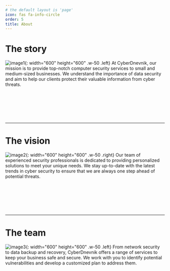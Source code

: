 ```yaml
---
# the default layout is 'page'
icon: fas fa-info-circle
order: 5
title: About
---
```


# The story

![image1](/tabs/img_about/image1.jpeg){: width="600" height="600" .w-50 .left}
At CyberDnevnik, our mission is to provide top-notch computer security services to small and medium-sized businesses. We understand the importance of data security and aim to help our clients protect their valuable information from cyber threats.

<br><br><br><br><br>

---

# The vision

![image2](/tabs/img_about/image2.jpeg){: width="600" height="600" .w-50 .right}
Our team of experienced security professionals is dedicated to providing personalized solutions to meet your unique needs. We stay up-to-date with the latest trends in cyber security to ensure that we are always one step ahead of potential threats.

<br><br><br><br><br>

---

# The team

![image3](/tabs/img_about/image3.jpeg){: width="600" height="600" .w-50 .left}
From network security to data backup and recovery, CyberDnevnik offers a range of services to keep your business safe and secure. We work with you to identify potential vulnerabilities and develop a customized plan to address them.